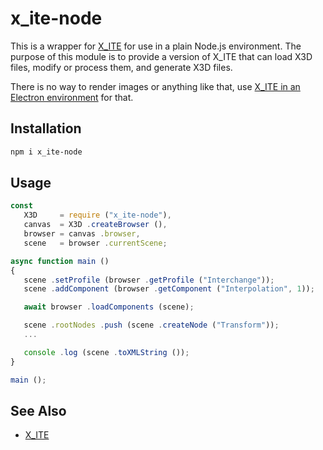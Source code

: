 # x_ite-node

This is a wrapper for [X_ITE](https://create3000.github.io/x_ite/) for use in a plain Node.js environment. The purpose of this module is to provide a version of X_ITE that can load X3D files, modify or process them, and generate X3D files.

There is no way to render images or anything like that, use [X_ITE in an Electron environment](https://create3000.github.io/x_ite/how-to-use-x-ite-with-electron/) for that.

## Installation

```sh
npm i x_ite-node
```

## Usage

```js
const
   X3D     = require ("x_ite-node"),
   canvas  = X3D .createBrowser (),
   browser = canvas .browser,
   scene   = browser .currentScene;

async function main ()
{
   scene .setProfile (browser .getProfile ("Interchange"));
   scene .addComponent (browser .getComponent ("Interpolation", 1));

   await browser .loadComponents (scene);

   scene .rootNodes .push (scene .createNode ("Transform"));
   ...

   console .log (scene .toXMLString ());
}

main ();
```

## See Also

* [X_ITE](https://create3000.github.io/x_ite/)
